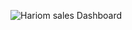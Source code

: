![Hariom sales Dashboard](https://github.com/user-attachments/assets/b198f096-3e3d-469e-b149-0b6af2cec956)
